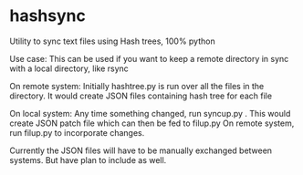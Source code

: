 # hashsync
Utility to sync text files using Hash trees, 100% python

Use case:
This can be used if you want to keep a remote directory in sync with a local directory, like rsync

On remote system:
Initially hashtree.py is run over all the files in the directory. It would create JSON files containing hash tree for each file

On local system:
Any time something changed, run syncup.py <changed file> <remote json file>. This would create JSON patch file which can then be fed to filup.py
On remote system, run filup.py <patch file> to incorporate changes.

Currently the JSON files will have to be manually exchanged between systems. But have plan to include as well.
